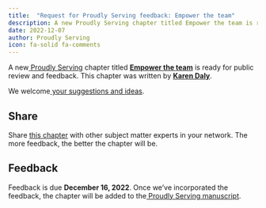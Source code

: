 ```yaml
---
title:  "Request for Proudly Serving feedback: Empower the team"
description: A new Proudly Serving chapter titled Empower the team is ready for public review and feedback.
date: 2022-12-07
author: Proudly Serving
icon: fa-solid fa-comments
---
```


A new[ Proudly Serving](/) chapter titled **[Empower the team](/contents/empower-the-team)** is ready for public review and feedback. This chapter was written by **[Karen Daly](/people/karen-daly)**.

We welcome[ your suggestions and ideas](/contents/empower-the-team).

## Share

Share [this chapter](/contents/empower-the-team) with other subject matter experts in your network. The more feedback, the better the chapter will be.

## Feedback

Feedback is due **December 16, 2022**. Once we’ve incorporated the feedback, the chapter will be added to the[ Proudly Serving manuscript](/manuscript/).
